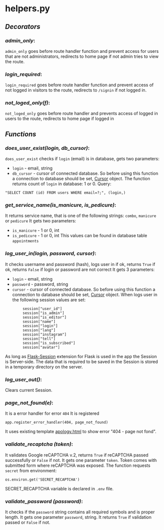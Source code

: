 # **helpers.py**

## *Decorators* 

### *admin_only*:
```admin_only``` goes before route handler function and prevent access for users that are not administrators, redirects to home page if not admin tries to view the route.
    
### *login_required*:
```login_required``` goes before route handler function and prevent access of not logged in visitors to the route, redirects to ```/signin``` if not logged in.

### *not_loged_only(f)*:
```not_loged_only``` goes before route handler and prevents access of logged in users to the route, redirects to home page if logged in

## *Functions*

### *does_user_exist(login, db_cursor)*:
```does_user_exist``` checks if ```login``` (email) is in database, gets two parameters:
* ```login``` - email, string 
* ```db_cursor``` - cursor of connected database. So before using this function a connection to database should be set, [Cursor](https://docs.python.org/3/library/sqlite3.html#sqlite3.Cursor) object.
The function returns count of ```login``` in database: 1 or 0.
Query:
```
"SELECT COUNT (id) FROM users WHERE email=?;", (login,)
```
    

### *get_service_name(is_manicure, is_pedicure)*:
It returns service name, that is one of the following strings: ```combo```, ```manicure``` or ```pedicure```
It gets two parameters:
* ```is_manicure``` - 1 or 0, int
* ```is_pedicure``` - 1 or 0, int
This values can be found in database table ```appointments``` 

### *log_user_in(login, password, cursor)*:
It checks username and password (hash), logs user in if ok, returns ```True``` if ok, returns ```False``` if login or password are not correct
It gets 3 parameters:
* ```login``` - email, string
* ```password``` - password, string
* ```cursor``` - cursor of connected database. So before using this function a connection to database should be set, [Cursor](https://docs.python.org/3/library/sqlite3.html#sqlite3.Cursor) object.
When logs user in the following session values are set:
```
        session["user_id"]
        session["is_admin"]
        session["is_editor"]
        session["name"]
        session["login"]
        session["lang"]
        session["instagram"]
        session["tell"]
        session["is_subscribed"]
        session["avatar"]
```
As long as [Flask-Session](https://flask-session.readthedocs.io/en/latest/) extension for Flask is used in the app the Session is Server-side. 
The data that is required to be saved in the Session is stored in a temporary directory on the server.

### *log_user_out()*:
Clears current Session.


### *page_not_found(e)*:
It is a error handler for error ```404```
It is registered 
```
app.register_error_handler(404, page_not_found)
```
It uses existing template [apology.html](../studio_app/templates/apology.html) to show error "404 - page not fond".

### *validate_recaptcha (token)*:
It validates Google reCAPTCHA v.2, returns ```True``` if reCAPTCHA passed successfully or ```False``` if not. 
It gets one parameter ```token```.
Token comes with submitted form where reCAPTCHA was exposed.
The function requests ```secret``` from environment:
```
os.environ.get('SECRET_RECAPTCHA')
```
SECRET_RECAPTCHA variable is declared in ```.env``` file.

### *validate_password (password)*:
It checks if the ```password``` string contains all required symbols and is proper length.
It gets one parameter ```password```, string.
It returns ```True``` if validation passed or ```False``` if not.
